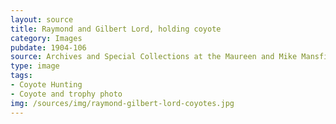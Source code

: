 ```yaml
---
layout: source
title: Raymond and Gilbert Lord, holding coyote
category: Images
pubdate: 1904-106
source: Archives and Special Collections at the Maureen and Mike Mansfield Library, University of Montana
type: image
tags: 
- Coyote Hunting
- Coyote and trophy photo
img: /sources/img/raymond-gilbert-lord-coyotes.jpg
---
```


